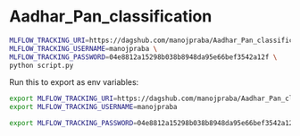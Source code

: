 # Aadhar_Pan_classification


```bash
MLFLOW_TRACKING_URI=https://dagshub.com/manojpraba/Aadhar_Pan_classification.mlflow \
MLFLOW_TRACKING_USERNAME=manojpraba \
MLFLOW_TRACKING_PASSWORD=04e8812a15298b038b8948da95e66bef3542a12f \
python script.py
```
Run this to export as env variables:
```bash
export MLFLOW_TRACKING_URI=https://dagshub.com/manojpraba/Aadhar_Pan_classification.mlflow
export MLFLOW_TRACKING_USERNAME=manojpraba 

export MLFLOW_TRACKING_PASSWORD=04e8812a15298b038b8948da95e66bef3542a12f
```